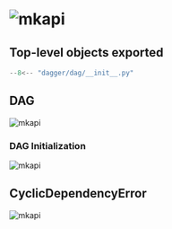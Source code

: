 # ![mkapi](dagger.dag)

## Top-level objects exported

```python
--8<-- "dagger/dag/__init__.py"
```

## DAG

![mkapi](dagger.dag.DAG)


### DAG Initialization

![mkapi](dagger.dag.DAG.__init__)


## CyclicDependencyError

![mkapi](dagger.dag.CyclicDependencyError)
